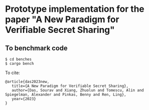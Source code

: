 # Prototype implementation for the paper "A New Paradigm for Verifiable Secret Sharing" 

## To benchmark code
``` 
$ cd benches 
$ cargo bench
```

To cite:
```
@article{das2023new,
   title={A New Paradigm for Verifiable Secret Sharing},
   author={Das, Sourav and Xiang, Zhuolun and Tomescu, Alin and Spiegelman, Alexander and Pinkas, Benny and Ren, Ling},
   year={2023}
}
```
